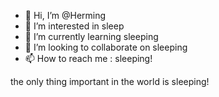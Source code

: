 - 👋 Hi, I’m @Herming
- 👀 I’m interested in sleep
- 🌱 I’m currently learning sleeping
- 💞️ I’m looking to collaborate on sleeping
- 📫 How to reach me : sleeping!

<!---
Herming/Herming is a ✨ special ✨ repository because its `README.md` (this file) appears on your GitHub profile.
You can click the Preview link to take a look at your changes.
--->

the only thing important in the world is sleeping!
